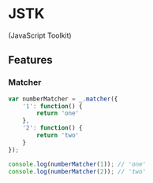 # JSTK
(JavaScript Toolkit)

## Features

### Matcher

```javascript
var numberMatcher = _.matcher({
	'1': function() {
		return 'one'
	},
	'2': function() {
		return 'two'
	}	
});

console.log(numberMatcher(1)); // 'one'
console.log(numberMatcher(2)); // 'two'
```






